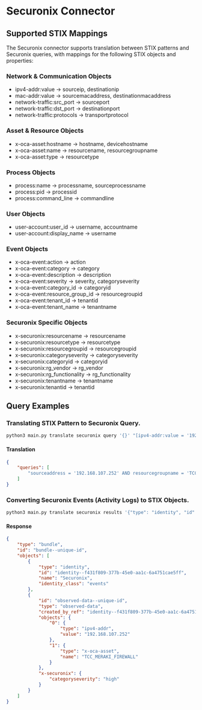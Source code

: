 # Securonix Connector

## Supported STIX Mappings

The Securonix connector supports translation between STIX patterns and Securonix queries, with mappings for the following STIX objects and properties:

### Network & Communication Objects
- ipv4-addr:value → sourceip, destinationip
- mac-addr:value → sourcemacaddress, destinationmacaddress
- network-traffic:src_port → sourceport
- network-traffic:dst_port → destinationport
- network-traffic:protocols → transportprotocol

### Asset & Resource Objects
- x-oca-asset:hostname → hostname, devicehostname
- x-oca-asset:name → resourcename, resourcegroupname
- x-oca-asset:type → resourcetype

### Process Objects
- process:name → processname, sourceprocessname
- process:pid → processid
- process:command_line → commandline

### User Objects
- user-account:user_id → username, accountname
- user-account:display_name → username

### Event Objects
- x-oca-event:action → action
- x-oca-event:category → category
- x-oca-event:description → description
- x-oca-event:severity → severity, categoryseverity
- x-oca-event:category_id → categoryid
- x-oca-event:resource_group_id → resourcegroupid
- x-oca-event:tenant_id → tenantid
- x-oca-event:tenant_name → tenantname

### Securonix Specific Objects
- x-securonix:resourcename → resourcename
- x-securonix:resourcetype → resourcetype
- x-securonix:resourcegroupid → resourcegroupid
- x-securonix:categoryseverity → categoryseverity
- x-securonix:categoryid → categoryid
- x-securonix:rg_vendor → rg_vendor
- x-securonix:rg_functionality → rg_functionality
- x-securonix:tenantname → tenantname
- x-securonix:tenantid → tenantid

## Query Examples

### Translating STIX Pattern to Securonix Query.

```bash
python3 main.py translate securonix query '{}' "[ipv4-addr:value = '192.168.107.252' AND x-oca-asset:name = 'TCC_MERAKI_FIREWALL'] START t'2025-01-06T06:58:54.000Z' STOP t'2025-01-06T07:48:40.000Z'"
```

#### Translation
```json
{
    "queries": [
        "sourceaddress = '192.168.107.252' AND resourcegroupname = 'TCC_MERAKI_FIREWALL'"
    ]
}
```

### Converting Securonix Events (Activity Logs) to STIX Objects.
```bash
python3 main.py translate securonix results '{"type": "identity", "id":"identity--f431f809-377b-45e0-aa1c-6a4751cae5ff", "name": "Securonix", "identity_class": "events"}' '[{"eventtime": "2024-01-06T06:58:54.000Z", "sourceaddress": "192.168.107.252", "resourcegroupname": "TCC_MERAKI_FIREWALL", "categoryseverity": "high"}]'
```

#### Response
```json
{
    "type": "bundle",
    "id": "bundle--unique-id",
    "objects": [
        {
            "type": "identity",
            "id": "identity--f431f809-377b-45e0-aa1c-6a4751cae5ff",
            "name": "Securonix",
            "identity_class": "events"
        },
        {
            "id": "observed-data--unique-id",
            "type": "observed-data",
            "created_by_ref": "identity--f431f809-377b-45e0-aa1c-6a4751cae5ff",
            "objects": {
                "0": {
                    "type": "ipv4-addr",
                    "value": "192.168.107.252"
                },
                "1": {
                    "type": "x-oca-asset",
                    "name": "TCC_MERAKI_FIREWALL"
                }
            },
            "x-securonix": {
                "categoryseverity": "high"
            }
        }
    ]
}
```


